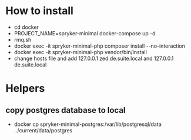  # How to install
 - cd docker
 - PROJECT_NAME=spryker-minimal docker-compose up -d
 - rmq.sh
 - docker exec -it spryker-minimal-php composer install --no-interaction
 - docker exec -it spryker-minimal-php vendor/bin/install
 - change hosts file and add 127.0.0.1 zed.de.suite.local and 127.0.0.1 de.suite.local
 
 # Helpers
 ## copy postgres database to local
 - docker cp spryker-minimal-postgres:/var/lib/postgresql/data ../current/data/postgres
 